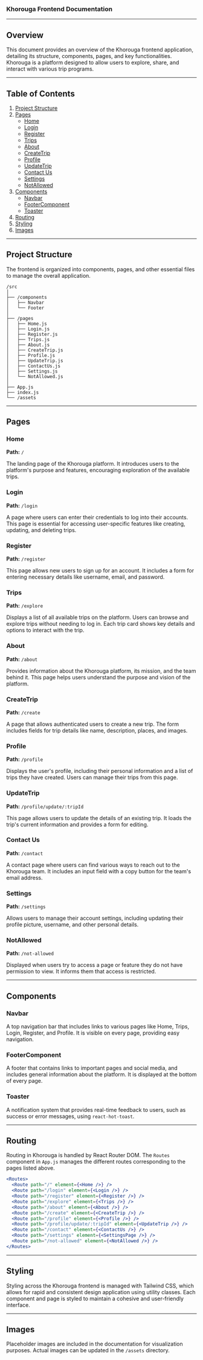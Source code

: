 ### Khorouga Frontend Documentation

---

## Overview

This document provides an overview of the Khorouga frontend application, detailing its structure, components, pages, and key functionalities. Khorouga is a platform designed to allow users to explore, share, and interact with various trip programs.

---

## Table of Contents

1. [Project Structure](#project-structure)
2. [Pages](#pages)
   - [Home](#home)
   - [Login](#login)
   - [Register](#register)
   - [Trips](#trips)
   - [About](#about)
   - [CreateTrip](#createtrip)
   - [Profile](#profile)
   - [UpdateTrip](#updatetrip)
   - [Contact Us](#contact-us)
   - [Settings](#settings)
   - [NotAllowed](#notallowed)
3. [Components](#components)
   - [Navbar](#navbar)
   - [FooterComponent](#footercomponent)
   - [Toaster](#toaster)
4. [Routing](#routing)
5. [Styling](#styling)
6. [Images](#images)

---

## Project Structure

The frontend is organized into components, pages, and other essential files to manage the overall application.

```
/src
│
├── /components
│   ├── Navbar
│   └── Footer
│
├── /pages
│   ├── Home.js
│   ├── Login.js
│   ├── Register.js
│   ├── Trips.js
│   ├── About.js
│   ├── CreateTrip.js
│   ├── Profile.js
│   ├── UpdateTrip.js
│   ├── ContactUs.js
│   ├── Settings.js
│   └── NotAllowed.js
│
├── App.js
├── index.js
└── /assets
```

---

## Pages

### Home
**Path:** `/`

The landing page of the Khorouga platform. It introduces users to the platform's purpose and features, encouraging exploration of the available trips.

### Login
**Path:** `/login`

A page where users can enter their credentials to log into their accounts. This page is essential for accessing user-specific features like creating, updating, and deleting trips.


### Register
**Path:** `/register`

This page allows new users to sign up for an account. It includes a form for entering necessary details like username, email, and password.

### Trips
**Path:** `/explore`

Displays a list of all available trips on the platform. Users can browse and explore trips without needing to log in. Each trip card shows key details and options to interact with the trip.

### About
**Path:** `/about`

Provides information about the Khorouga platform, its mission, and the team behind it. This page helps users understand the purpose and vision of the platform.

### CreateTrip
**Path:** `/create`

A page that allows authenticated users to create a new trip. The form includes fields for trip details like name, description, places, and images. 

### Profile
**Path:** `/profile`

Displays the user's profile, including their personal information and a list of trips they have created. Users can manage their trips from this page.

### UpdateTrip
**Path:** `/profile/update/:tripId`

This page allows users to update the details of an existing trip. It loads the trip's current information and provides a form for editing.

### Contact Us
**Path:** `/contact`

A contact page where users can find various ways to reach out to the Khorouga team. It includes an input field with a copy button for the team's email address.

### Settings
**Path:** `/settings`

Allows users to manage their account settings, including updating their profile picture, username, and other personal details.

### NotAllowed
**Path:** `/not-allowed`

Displayed when users try to access a page or feature they do not have permission to view. It informs them that access is restricted.

---

## Components

### Navbar

A top navigation bar that includes links to various pages like Home, Trips, Login, Register, and Profile. It is visible on every page, providing easy navigation.

### FooterComponent

A footer that contains links to important pages and social media, and includes general information about the platform. It is displayed at the bottom of every page.

### Toaster

A notification system that provides real-time feedback to users, such as success or error messages, using `react-hot-toast`.

---

## Routing

Routing in Khorouga is handled by React Router DOM. The `Routes` component in `App.js` manages the different routes corresponding to the pages listed above.

```jsx
<Routes>
  <Route path="/" element={<Home />} />
  <Route path="/login" element={<Login />} />
  <Route path="/register" element={<Register />} />
  <Route path="/explore" element={<Trips />} />
  <Route path="/about" element={<About />} />
  <Route path="/create" element={<CreateTrip />} />
  <Route path="/profile" element={<Profile />} />
  <Route path="/profile/update/:tripId" element={<UpdateTrip />} />
  <Route path="/contact" element={<ContactUs />} />
  <Route path="/settings" element={<SettingsPage />} />
  <Route path="/not-allowed" element={<NotAllowed />} />
</Routes>
```

---

## Styling

Styling across the Khorouga frontend is managed with Tailwind CSS, which allows for rapid and consistent design application using utility classes. Each component and page is styled to maintain a cohesive and user-friendly interface.

---

## Images

Placeholder images are included in the documentation for visualization purposes. Actual images can be updated in the `/assets` directory.
